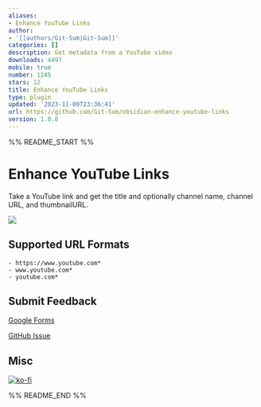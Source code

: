 ```yaml
---
aliases:
- Enhance YouTube Links
author:
- '[[authors/Git-Sum|Git-Sum]]'
categories: []
description: Get metadata from a YouTube video
downloads: 4497
mobile: true
number: 1245
stars: 12
title: Enhance YouTube Links
type: plugin
updated: '2023-11-09T23:36:41'
url: https://github.com/Git-Sum/obsidian-enhance-youtube-links
version: 1.0.8
---
```


%% README_START %%

# Enhance YouTube Links
Take a YouTube link and get the title and optionally channel name, channel URL, and thumbnailURL.

![](https://github.com/Git-Sum/obsidian-enhance-youtube-links/blob/main/example.gif)


## Supported URL Formats
```
- https://www.youtube.com*
- www.youtube.com*
- youtube.com*
```
## Submit Feedback
[Google Forms](https://forms.gle/RZmeT9Ju1mDQ6vK47)

[GitHub Issue](https://github.com/Git-Sum/obsidian-enhance-youtube-links/issues/new/choose)

## Misc
[![ko-fi](https://ko-fi.com/img/githubbutton_sm.svg)](https://ko-fi.com/V7V7QZED2)


%% README_END %%
